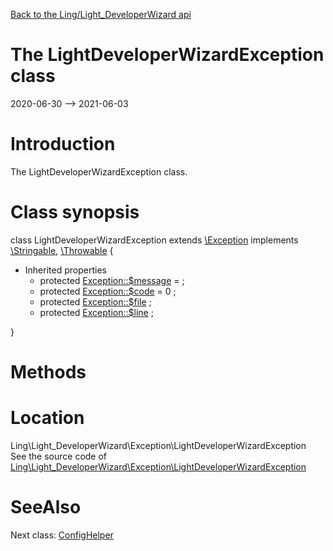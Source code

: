 [Back to the Ling/Light_DeveloperWizard api](https://github.com/lingtalfi/Light_DeveloperWizard/blob/master/doc/api/Ling/Light_DeveloperWizard.md)



The LightDeveloperWizardException class
================
2020-06-30 --> 2021-06-03






Introduction
============

The LightDeveloperWizardException class.



Class synopsis
==============


class <span class="pl-k">LightDeveloperWizardException</span> extends [\Exception](http://php.net/manual/en/class.exception.php) implements [\Stringable](https://wiki.php.net/rfc/stringable), [\Throwable](http://php.net/manual/en/class.throwable.php) {

- Inherited properties
    - protected  [Exception::$message](#property-message) =  ;
    - protected  [Exception::$code](#property-code) = 0 ;
    - protected  [Exception::$file](#property-file) ;
    - protected  [Exception::$line](#property-line) ;

}






Methods
==============






Location
=============
Ling\Light_DeveloperWizard\Exception\LightDeveloperWizardException<br>
See the source code of [Ling\Light_DeveloperWizard\Exception\LightDeveloperWizardException](https://github.com/lingtalfi/Light_DeveloperWizard/blob/master/Exception/LightDeveloperWizardException.php)



SeeAlso
==============
Next class: [ConfigHelper](https://github.com/lingtalfi/Light_DeveloperWizard/blob/master/doc/api/Ling/Light_DeveloperWizard/Helper/ConfigHelper.md)<br>
